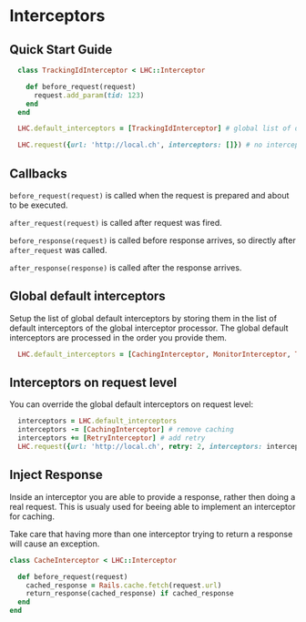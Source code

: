 Interceptors
===

## Quick Start Guide

```ruby
  class TrackingIdInterceptor < LHC::Interceptor

    def before_request(request)
      request.add_param(tid: 123)
    end
  end
```

```ruby
  LHC.default_interceptors = [TrackingIdInterceptor] # global list of default interceptors
```

```ruby
  LHC.request({url: 'http://local.ch', interceptors: []}) # no interceptor for this request
```

## Callbacks

`before_request(request)` is called when the request is prepared and about to be executed.

`after_request(request)` is called after request was fired.

`before_response(request)` is called before response arrives, so directly after `after_request` was called.

`after_response(response)` is called after the response arrives.

## Global default interceptors

Setup the list of global default interceptors by storing them in the list of default interceptors of the global interceptor processor.
The global default interceptors are processed in the order you provide them.

```ruby
  LHC.default_interceptors = [CachingInterceptor, MonitorInterceptor, TrackingIdInterceptor]
```

## Interceptors on request level

You can override the global default interceptors on request level:

```ruby
  interceptors = LHC.default_interceptors
  interceptors -= [CachingInterceptor] # remove caching
  interceptors += [RetryInterceptor] # add retry
  LHC.request({url: 'http://local.ch', retry: 2, interceptors: interceptors})
```

## Inject Response

Inside an interceptor you are able to provide a response, rather then doing a real request.
This is usualy used for beeing able to implement an interceptor for caching.

Take care that having more than one interceptor trying to return a response will cause an exception.

```ruby
class CacheInterceptor < LHC::Interceptor

  def before_request(request)
    cached_response = Rails.cache.fetch(request.url)
    return_response(cached_response) if cached_response
  end
end
```
